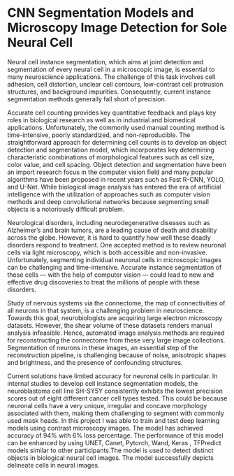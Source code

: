 # CNN Segmentation Models and Microscopy Image Detection for Sole Neural Cell  
                          
                        
Neural cell instance segmentation, which aims at joint detection and segmentation of every neural cell in a microscopic image, is essential to many neuroscience applications. The challenge of this task involves cell adhesion, cell distortion, unclear cell contours, low-contrast cell protrusion structures, and background impurities. Consequently, current instance segmentation methods generally fall short of precision. 
            
Accurate cell counting provides key quantitative feedback and plays key roles in biological research as well as in industrial and biomedical applications. Unfortunately, the commonly used manual counting method is time-intensive, poorly standardized, and non-reproducible. The straightforward approach for determining cell counts is to develop an object detection and segmentation model, which incorporates key determining characteristic combinations of morphological features such as cell size, color value, and cell spacing. Object detection and segmentation have been an import research focus in the computer vision field and many popular algorithms have been proposed in recent years such as Fast R-CNN, YOLO, and U-Net. While biological image analysis has entered the era of artificial intelligence with the utilization of approaches such as computer vision methods and deep convolutional networks because segmenting small objects is a notoriously difficult problem. 
   
Neurological disorders, including neurodegenerative diseases such as Alzheimer’s and brain tumors, are a leading cause of death and disability across the globe. However, it is hard to quantify how well these deadly disorders respond to treatment. One accepted method is to review neuronal cells via light microscopy, which is both accessible and non-invasive. Unfortunately, segmenting individual neuronal cells in microscopic images can be challenging and time-intensive. Accurate instance segmentation of these cells — with the help of computer vision — could lead to new and effective drug discoveries to treat the millions of people with these disorders.

Study of nervous systems via the connectome, the map of connectivities of all neurons in that system, is a challenging problem in neuroscience. Towards this goal, neurobiologists are acquiring large electron microscopy datasets. However, the shear volume of these datasets renders manual analysis infeasible. Hence, automated image analysis methods are required for reconstructing the connectome from these very large image collections. Segmentation of neurons in these images, an essential step of the reconstruction pipeline, is challenging because of noise, anisotropic shapes and brightness, and the presence of confounding structures.

Current solutions have limited accuracy for neuronal cells in particular. In internal studies to develop cell instance segmentation models, the neuroblastoma cell line SH-SY5Y consistently exhibits the lowest precision scores out of eight different cancer cell types tested. This could be because neuronal cells have a very unique, irregular and concave morphology associated with them, making them challenging to segment with commonly used mask heads. In this project I was able to train and test deep learning models using contrast microscopy images. The model has achieved accuracy of 94% with 6% loss percentage. The performance of this model can be enhanced by using UNET, Canet, Pytorch, Wand, Keras , TFPredict models similar to other participants.The model is used to detect distinct objects in biological neural cell images. The model successfully depicts delineate cells in neural images.
